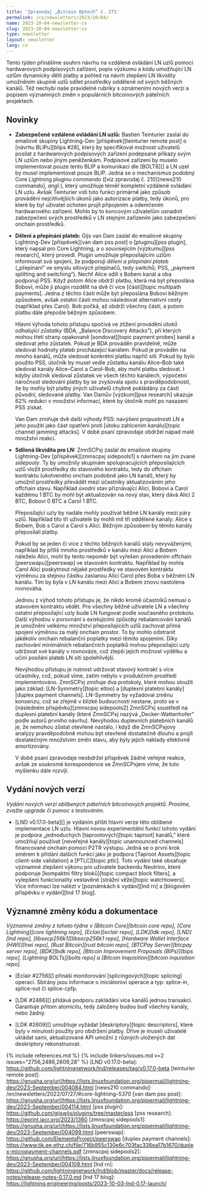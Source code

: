 ```yaml
---
title: 'Zpravodaj „Bitcoin Optech” č. 271'
permalink: /cs/newsletters/2023/10/04/
name: 2023-10-04-newsletter-cs
slug: 2023-10-04-newsletter-cs
type: newsletter
layout: newsletter
lang: cs
---
```

Tento týden přinášíme souhrn návrhu na vzdálené ovládání LN uzlů pomocí
hardwarových podpisových zařízení, popis výzkumu a kódu umožňující LN
uzlům dynamicky dělit platby a pohled na návrh zlepšení LN likvidity
umožněním skupině uzlů sdílet prostředky odděleně od svých běžných
kanálů. Též nechybí naše pravidelné rubriky s oznámeními nových verzí
a popisem významných změn v populárních bitcoinových páteřních projektech.

## Novinky

- **Zabezpečené vzdálené ovládání LN uzlů:** Bastien Teinturier
  zaslal do emailové skupiny Lightning-Dev [příspěvek][teinturier remote post]
  o [návrhu BLIPu][blips #28], který by specifikoval možnost uživatelů
  posílat z hardwarových podpisových zařízení podepsané příkazy svým LN
  uzlům nebo jiným peněženkám. Podpisové zařízení by muselo implementovat pouze
  tento BLIP a komunikaci dle [BOLT8][] a LN uzel by musel implementovat
  pouze BLIP. Jedná se o mechanismus podobný Core Lightning pluginu
  _commando_ ([viz zpravodaj č. 210][news210 commando], *angl.*), který
  umožňuje téměř kompletní vzdálené ovládání LN uzlu. Avšak Teinturier vidí
  tuto funkci primárně jako způsob provádění nejcitlivějších úkonů jako
  autorizace platby, tedy úkonů, pro které by byl uživatel ochoten projít
  připojením a odemčením hardwarového zařízení. Mohlo by to koncovým
  uživatelům usnadnit zabezpečení svých prostředků v LN stejným zařízením
  jako zabezpečení onchain prostředků.

- **Dělení a přepínání plateb:** Gijs van Dam zaslal do emailové skupiny
  Lightning-Dev [příspěvek][van dam pss post] o [pluginu][pss plugin], který
  napsal pro Core Lightning, a o souvisejícím [výzkumu][pss research], který
  provedl. Plugin umožňuje přeposílajícím uzlům informovat svá spojení,
  že podporují _dělení a přepínání plateb_ („přepínání” ve smyslu síťových přepínačů,
  tedy switchů; PSS, „payment splitting and switching“). Nechť Alice
  sdílí s Bobem kanál a oba podporují PSS. Když potom Alice obdrží platbu, která
  má být přeposlána Bobovi, může ji plugin rozdělit na dvě či více [částí][topic
  multipath payments]. Jedna z těchto částí může být přeposlána Bobovi běžným
  způsobem, avšak ostatní části mohou následovat alternativní cesty (například
  přes Carol). Bob počká, až obdrží všechny části, a potom platbu dále
  přepošle běžným způsobem.

  Hlavní výhoda tohoto přístupu spočívá ve ztížení provádění _útoků odhalující zůstatky_
  (BDA, „Balance Discovery Attacks”), při kterých mohou třetí strany opakovaně
  [sondovat][topic payment probes] kanál a sledovat jeho zůstatek. Pokud je
  BDA prováděn pravidelně, může sledovat hodnoty plateb procházející kanálem.
  Pokud je prováděn na mnoho kanálů, může sledovat konkrétní platbu napříč
  sítí. Pokud by bylo použito PSS, útočník by musel vedle zůstatku kanálu
  Alice–Bob také sledovat kanály Alice–Carol a Carol–Bob, aby mohl platbu
  sledovat. I kdyby útočník sledoval zůstatek ve všech těchto kanálech,
  výpočetní náročnost sledování platby by se zvyšovala spolu s pravděpodobností,
  že by mohly být platby jiných uživatelů chybně pokládány za části původní,
  sledované platby. Van Damův [výzkum][pss research] ukazuje 62% redukci
  v množství informací, které by útočník mohl po nasazení PSS získat.

  Van Dam zmiňuje dvě další výhody PSS: navýšení propustnosti LN a jeho použití
  jako část opatření proti [útoku zahlcením kanálu][topic channel jamming attacks].
  V době psaní zpravodaje obdržel nápad malé množství reakcí.

- **Sdílená likvidita pro LN:** ZmnSCPxj zaslal do emailové skupiny
  Lightning-Dev [příspěvek][zmnscpxj sidepools1] s návrhem na jím
  zvané _sidepooly_. Ty by umožnily skupinám spolupracujících přeposílajících
  uzlů vložit prostředky do stavového kontraktu, tedy do offchain kontraktu
  (ukotveného onchain podobně jako LN kanál), který by umožnil prostředky
  převádět mezi účastníky aktualizováním jeho offchain stavu. Například
  úvodní stav přiznávající Alici, Bobovi a Carol každému 1 BTC by mohl
  být aktualizován na nový stav, který dává Alici 2 BTC, Bobovi 0 BTC
  a Carol 1 BTC.

  Přeposílající uzly by nadále mohly používat běžné LN kanály mezi páry
  uzlů. Například tito tři uživatelé by mohli mít tři oddělené kanály:
  Alice s Bobem, Bob s Carol a Carol s Alicí. Běžným způsobem by těmito
  kanály přeposílali platby.

  Pokud by se jeden či více z těchto běžných kanálů staly nevyváženými,
  například by příliš mnoho prostředků v kanálu mezi Alicí a Bobem
  náleželo Alici, mohl by tento nepoměr být vyřešen provedením offchain
  [peerswapu][peerswap] ve stavovém kontraktu. Například by mohla Carol
  Alici poskytnout nějaké prostředky ve stavovém kontraktu výměnou za
  stejnou částku zaslanou Alicí Carol přes Boba v běžném LN kanálu.
  Tím by byla v LN kanálu mezi Alicí a Bobem znovu nastolena rovnováha.

  Jednou z výhod tohoto přístupu je, že nikdo kromě účastníků nemusí o
  stavovém kontraktu vědět. Pro všechny běžné uživatele LN a všechny
  ostatní přeposílající uzly bude LN fungovat podle současného protokolu.
  Další výhodou v porovnání s existujícími způsoby rebalancování kanálů
  je umožnění velkému množství přeposílajících uzlů zachovat přímá spojení
  výměnou za malý onchain prostor. To by mohlo odstranit jakékoliv
  onchain rebalanční poplatky mezi těmito spojeními. Díky zachování
  minimálních rebalančních poplatků mohou přeposílající uzly udržovat
  své kanály v rovnováze, což zlepší jejich možnost výdělku a
  učiní posílání plateb LN sítí spolehlivější.

  Nevýhodou přístupu je nutnost udržovat stavový kontrakt s více účastníky,
  což, pokud víme, zatím nebylo v produkčním prostředí implementováno.
  ZmnSCPxj zmiňuje dva protokoly, které mohou sloužit jako základ:
  [LN-Symmetry][topic eltoo] a [duplexní platební kanály][duplex payment
  channels]. LN-Symmetry by vyžadoval změnu konsenzu, což se zřejmě
  v blízké budoucnosti nestane, proto se v [následném příspěvku][zmnscpxj
  sidepools2] ZmnSCPxj soustředí na duplexní platební kanály (které
  ZmnSCPxj nazývá „Decker-Wattenhofer” podle autorů prvního návrhu).
  Nevýhodou duplexních platebních kanálů je, že nemohou zůstat otevřené
  nastálo, i když dle ZmnSCPxjovy analýzy pravděpodobně mohou být
  otevřené dostatečně dlouho a projít dostatečným množstvím změn stavu,
  aby byly jejich náklady efektivně amortizovány.

  V době psaní zpravodaje neobdržel příspěvek žádné veřejné reakce,
  avšak ze soukromé korespondence se ZmnSCPxjem víme, že tuto myšlenku
  dále rozvíjí.

## Vydání nových verzí

*Vydání nových verzí oblíbených páteřních bitcoinových projektů. Prosíme,
zvažte upgrade či pomoc s testováním.*

- [LND v0.17.0-beta][] je vydáním příští hlavní verze této oblíbené
  implementace LN uzlu. Hlavní novou experimentální funkcí tohoto
  vydání je podpora „jednoduchých [taprootových][topic taproot] kanálů,”
  které umožňují používat [neveřejné kanály][topic unannounced channels]
  financované onchain pomocí P2TR výstupu. Jedná se o první krok směrem
  k přidání dalších funkcí jako je podpora [Taproot Assets][topic client-side
  validation] a [PTLC][topic ptlc]. Toto vydání také obsahuje významné zlepšení
  výkonu pro uživatele backendu Neutrino, které podporuje [kompaktní filtry
  bloků][topic compact block filters], a vylepšení funkcionality vestavěné
  [strážní věže][topic watchtowers]. Více informací lze nalézt v [poznámkách
  k vydání][lnd rn] a [blogovém příspěvku o vydání][lnd 17 blog].

## Významné změny kódu a dokumentace

*Významné změny z tohoto týdne v [Bitcoin Core][bitcoin core repo], [Core
Lightning][core lightning repo], [Eclair][eclair repo], [LDK][ldk repo],
[LND][lnd repo], [libsecp256k1][libsecp256k1 repo], [Hardware Wallet
Interface (HWI)][hwi repo], [Rust Bitcoin][rust bitcoin repo], [BTCPay
Server][btcpay server repo], [BDK][bdk repo], [Bitcoin Improvement
Proposals (BIPs)][bips repo], [Lightning BOLTs][bolts repo] a
[Bitcoin Inquisition][bitcoin inquisition repo].*

- [Eclair #2756][] přináší monitorování [splicingových][topic splicing] operací.
  Sbírány jsou informace o iniciátorovi operace a typ: splice-in, splice-out či
  splice-cpfp.

- [LDK #2486][] přidává podporu zakládání více kanálů jednou transakcí. Garantuje
  přitom atomicitu, tedy založeny budou buď všechny kanály, nebo žádný.

- [LDK #2609][] umožňuje vyžádat [deskriptory][topic descriptors], které byly
  v minulosti použity pro obdržení platby. Dříve je museli uživatelé ukládat
  sami, aktualizované API umožní z různých uložených dat deskriptory rekonstruovat.

{% include references.md %}
{% include linkers/issues.md v=2 issues="2756,2486,2609,28" %}
[LND v0.17.0-beta]: https://github.com/lightningnetwork/lnd/releases/tag/v0.17.0-beta
[teinturier remote post]: https://gnusha.org/url/https://lists.linuxfoundation.org/pipermail/lightning-dev/2023-September/004084.html
[news210 commando]: /en/newsletters/2022/07/27/#core-lightning-5370
[van dam pss post]: https://gnusha.org/url/https://lists.linuxfoundation.org/pipermail/lightning-dev/2023-September/004114.html
[pss plugin]: https://github.com/gijswijs/plugins/tree/master/pss
[pss research]: https://eprint.iacr.org/2023/1360
[zmnscpxj sidepools1]: https://gnusha.org/url/https://lists.linuxfoundation.org/pipermail/lightning-dev/2023-September/004099.html
[peerswap]: https://github.com/ElementsProject/peerswap
[duplex payment channels]: https://www.tik.ee.ethz.ch/file/716b955c130e6c703fac336ea17b1670/duplex-micropayment-channels.pdf
[zmnscpxj sidepools2]: https://gnusha.org/url/https://lists.linuxfoundation.org/pipermail/lightning-dev/2023-September/004108.html
[lnd rn]: https://github.com/lightningnetwork/lnd/blob/master/docs/release-notes/release-notes-0.17.0.md
[lnd 17 blog]: https://lightning.engineering/posts/2023-10-03-lnd-0.17-launch/

